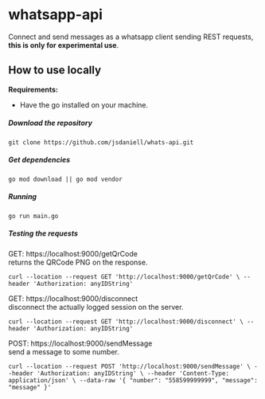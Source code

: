 # whatsapp-api

Connect and send messages as a whatsapp client sending REST requests, **this is only for experimental use**.

## How to use locally

**Requirements:**

- Have the go installed on your machine.

##### Download the repository

`git clone https://github.com/jsdaniell/whats-api.git`

##### Get dependencies

`go mod download || go mod vendor`

##### Running

`go run main.go`

##### Testing the requests

GET: https://localhost:9000/getQrCode <br>
returns the QRCode PNG on the response. <br>

`curl --location --request GET 'http://localhost:9000/getQrCode' \
 --header 'Authorization: anyIDString'`

GET: https://localhost:9000/disconnect <br>
disconnect the actually logged session on the server. <br>

`curl --location --request GET 'http://localhost:9000/disconnect' \
 --header 'Authorization: anyIDString'`

POST: https://localhost:9000/sendMessage <br>
send a message to some number. <br>

`curl --location --request POST 'http://localhost:9000/sendMessage' \
 --header 'Authorization: anyIDString' \
 --header 'Content-Type: application/json' \
 --data-raw '{
 	"number": "558599999999",
 	"message": "message"
 }'`




